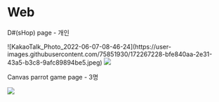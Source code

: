 # Web
<p>D#(sHop) page - 개인</p>
![KakaoTalk_Photo_2022-06-07-08-46-24](https://user-images.githubusercontent.com/75851930/172267228-bfe840aa-2e31-43a5-b3c8-9afc89894be5.jpeg)
<img src="https://user-images.githubusercontent.com/75851930/102366068-8e334d00-3ffb-11eb-8676-f7740736674c.png">
<p>Canvas parrot game page - 3명</p>
<img src="https://user-images.githubusercontent.com/75851930/102363702-01878f80-3ff9-11eb-93ce-2a923cc1a5b9.png">
